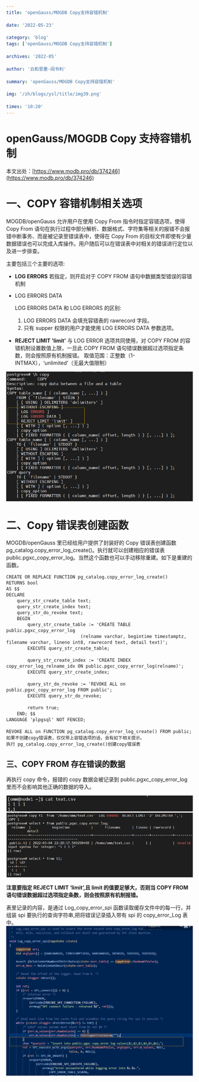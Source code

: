 ```yaml
---
title: 'openGauss/MOGDB Copy支持容错机制'

date: '2022-05-23'

category: 'blog'
tags: ['openGauss/MOGDB Copy支持容错机制']

archives: '2022-05'

author: '云和恩墨-阎书利'

summary: 'openGauss/MOGDB Copy支持容错机制'

img: '/zh/blogs/ysl/title/img39.png'

times: '10:20'
---
```


# openGauss/MOGDB Copy 支持容错机制

本文出处：[https://www.modb.pro/db/374246](https://www.modb.pro/db/374246)

# 一、COPY 容错机制相关选项

MOGDB/openGauss 允许用户在使用 Copy From 指令时指定容错选项，使得 Copy From 语句在执行过程中部分解析、数据格式、字符集等相关的报错不会报错中断事务、而是被记录至错误表中，使得在 Copy From 的目标文件即使有少量数据错误也可以完成入库操作。用户随后可以在错误表中对相关的错误进行定位以及进一步排查。

主要包括三个主要的选项:

- **LOG ERRORS**
  若指定，则开启对于 COPY FROM 语句中数据类型错误的容错机制

- LOG ERRORS DATA

  LOG ERRORS DATA 和 LOG ERRORS 的区别:

  1. LOG ERRORS DATA 会填充容错表的 rawrecord 字段。
  2. 只有 supper 权限的用户才能使用 LOG ERRORS DATA 参数选项。

- **REJECT LIMIT 'limit’**
  与 LOG ERROR 选项共同使用，对 COPY FROM 的容错机制设置数值上限，一旦此 COPY FROM 语句错误数据超过选项指定条数，则会按照原有机制报错。
  取值范围：正整数（1-INTMAX），‘unlimited’（无最大值限制）

<img src='./figures/20220310-b33187c2-172b-4972-b6c9-711860ae28f7.png'>

# 二、Copy 错误表创建函数

MOGDB/openGauss 里已经给用户提供了封装好的 Copy 错误表创建函数 pg_catalog.copy_error_log_create()。执行就可以创建相应的错误表 public.pgxc_copy_error_log。当然这个函数也可以手动移除重建。如下是重建的函数。

```
CREATE OR REPLACE FUNCTION pg_catalog.copy_error_log_create()
RETURNS bool
AS $$
DECLARE
	query_str_create_table text;
	query_str_create_index text;
	query_str_do_revoke text;
	BEGIN
		query_str_create_table := 'CREATE TABLE public.pgxc_copy_error_log
							(relname varchar, begintime timestamptz, filename varchar, lineno int8, rawrecord text, detail text)';
		EXECUTE query_str_create_table;

		query_str_create_index := 'CREATE INDEX copy_error_log_relname_idx ON public.pgxc_copy_error_log(relname)';
		EXECUTE query_str_create_index;

		query_str_do_revoke := 'REVOKE ALL on public.pgxc_copy_error_log FROM public';
		EXECUTE query_str_do_revoke;

		return true;
	END; $$
LANGUAGE 'plpgsql' NOT FENCED;

REVOKE ALL on FUNCTION pg_catalog.copy_error_log_create() FROM public;
如果不创建copy错误表，仅仅带上容错选项的话，会有如下相关提示。
执行 pg_catalog.copy_error_log_create()创建copy错误表

```

## 三、COPY FROM 存在错误的数据

再执行 copy 命令，报错的 copy 数据会被记录到 public.pgxc_copy_error_log 里而不会影响其他正确的数据的导入。

<img src='./figures/20220310-f2d4d537-1f04-42d2-ab98-7fa5a28cd118.png'>
<img src='./figures/20220310-e345ddf5-9928-4bc7-92e3-e83709d835ce.png'>

**注意要指定 REJECT LIMIT ‘limit’,且 limit 的值要足够大，否则当 COPY FROM 语句错误数据超过选项指定条数，则会按照原有机制报错。**

表里记录的内容，是通过 Log_copy_error_spi 函数读取缓存文件中的每一行，并组装 spi 要执行的查询字符串,把将错误记录插入带有 spi 的 copy_error_Log 表中。
<img src='./figures/20220310-601f8ccb-9c12-43a5-82f5-59c779123d57.png'>
